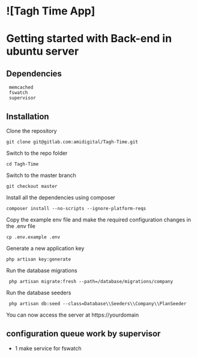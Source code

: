 # ![Tagh Time App]


# Getting started with Back-end in ubuntu server
## Dependencies
     memcached
     fswatch
     supervisor
     
## Installation

Clone the repository

    git clone git@gitlab.com:amidigital/Tagh-Time.git

Switch to the repo folder

    cd Tagh-Time


Switch to the master branch

    git checkout master
    
Install all the dependencies using composer

    composer install --no-scripts --ignore-platform-reqs


Copy the example env file and make the required configuration changes in the .env file


    cp .env.example .env




Generate a new application key

    php artisan key:generate


Run the database migrations

     php artisan migrate:fresh --path=/database/migrations/company

 Run the database seeders
 
     php artisan db:seed --class=Database\\Seeders\\Company\\PlanSeeder

  

You can now access the server at https://yourdomain

## configuration queue work by supervisor
  - 1 make service for fswatch
